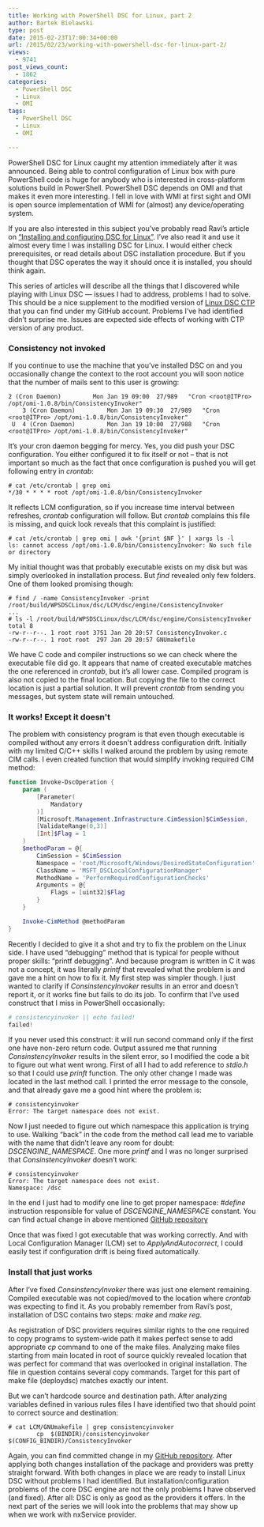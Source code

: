 ```yaml
---
title: Working with PowerShell DSC for Linux, part 2
author: Bartek Bielawski
type: post
date: 2015-02-23T17:00:34+00:00
url: /2015/02/23/working-with-powershell-dsc-for-linux-part-2/
views:
  - 9741
post_views_count:
  - 1862
categories:
  - PowerShell DSC
  - Linux
  - OMI
tags:
  - PowerShell DSC
  - Linux
  - OMI

---
```

PowerShell DSC for Linux caught my attention immediately after it was announced. Being able to control configuration of Linux box with pure PowerShell code is huge for anybody who is interested in cross-platform solutions build in PowerShell. PowerShell DSC depends on OMI and that makes it even more interesting. I fell in love with WMI at first sight and OMI is open source implementation of WMI for (almost) any device/operating system.

If you are also interested in this subject you&#8217;ve probably read Ravi&#8217;s article on <a href="http://104.131.21.239/2014/05/21/installing-and-configuring-dsc-for-linux/" target="_blank">&#8220;Installing and configuring DSC for Linux&#8221;</a>. I&#8217;ve also read it and use it almost every time I was installing DSC for Linux. I would either check prerequisites, or read details about DSC installation procedure. But if you thought that DSC operates the way it should once it is installed, you should think again.

This series of articles will describe all the things that I discovered while playing with Linux DSC &#8212; issues I had to address, problems I had to solve. This should be a nice supplement to the modified version of <a href="https://github.com/bielawb/WPSDSCLinux" target="_blank">Linux DSC CTP</a> that you can find under my GitHub account. Problems I&#8217;ve had identified didn&#8217;t surprise me. Issues are expected side effects of working with CTP version of any product.

### Consistency not invoked

If you continue to use the machine that you&#8217;ve installed DSC on and you occasionally change the context to the root account you will soon notice that the number of mails sent to this user is growing:

```shell
2 (Cron Daemon)         Mon Jan 19 09:00  27/989   "Cron <root@ITPro> /opt/omi-1.0.8/bin/ConsistencyInvoker"
    3 (Cron Daemon)         Mon Jan 19 09:30  27/989   "Cron <root@ITPro> /opt/omi-1.0.8/bin/ConsistencyInvoker"
 U  4 (Cron Daemon)         Mon Jan 19 10:00  27/988   "Cron <root@ITPro> /opt/omi-1.0.8/bin/ConsistencyInvoker"
```


It&#8217;s your cron daemon begging for mercy. Yes, you did push your DSC configuration. You either configured it to fix itself or not &#8211; that is not important so much as the fact that once configuration is pushed you will get following entry in _crontab_:

```shell
# cat /etc/crontab | grep omi
*/30 * * * * root /opt/omi-1.0.8/bin/ConsistencyInvoker
```


It reflects LCM configuration, so if you increase time interval between refreshes, _crontab_ configuration will follow. But _crontab_ complains this file is missing, and quick look reveals that this complaint is justified:

```shell
# cat /etc/crontab | grep omi | awk '{print $NF }' | xargs ls -l
ls: cannot access /opt/omi-1.0.8/bin/ConsistencyInvoker: No such file or directory
```


My initial thought was that probably executable exists on my disk but was simply overlooked in installation process. But _find_ revealed only few folders. One of them looked promising though:

```shell
# find / -name ConsistencyInvoker -print
/root/build/WPSDSCLinux/dsc/LCM/dsc/engine/ConsistencyInvoker
...
# ls -l /root/build/WPSDSCLinux/dsc/LCM/dsc/engine/ConsistencyInvoker
total 8
-rw-r--r--. 1 root root 3751 Jan 20 20:57 ConsistencyInvoker.c
-rw-r--r--. 1 root root  297 Jan 20 20:57 GNUmakefile
```


We have C code and compiler instructions so we can check where the executable file did go. It appears that name of created executable matches the one referenced in _crontab_, but it&#8217;s all lower case. Compiled program is also not copied to the final location. But copying the file to the correct location is just a partial solution. It will prevent _crontab_ from sending you messages, but system state will remain untouched.

### It works! Except it doesn't

The problem with consistency program is that even though executable is compiled without any errors it doesn't address configuration drift. Initially with my limited C/C++ skills I walked around the problem by using remote CIM calls. I even created function that would simplify invoking required CIM method:

```powershell
function Invoke-DscOperation {
	param (
        [Parameter(
            Mandatory
        )]
        [Microsoft.Management.Infrastructure.CimSession]$CimSession,
        [ValidateRange(0,3)]
        [Int]$Flag = 1
    )
    $methodParam = @{
        CimSession = $CimSession
        Namespace = 'root/Microsoft/Windows/DesiredStateConfiguration'
        ClassName = 'MSFT_DSCLocalConfigurationManager'
        MethodName = 'PerformRequiredConfigurationChecks'
        Arguments = @{
            Flags = [uint32]$Flag
        }
    }

	Invoke-CimMethod @methodParam
}
```

Recently I decided to give it a shot and try to fix the problem on the Linux side. I have used &#8220;debugging&#8221; method that is typical for people without proper skills: &#8220;printf debugging&#8221;. And because program is written in C it was not a concept, it was literally _printf_ that revealed what the problem is and gave me a hint on how to fix it. My first step was simpler though. I just wanted to clarify if _ConsinstencyInvoker_ results in an error and doesn&#8217;t report it, or it works fine but fails to do its job. To confirm that I&#8217;ve used construct that I miss in PowerShell occasionally:

```powershell
# consistencyinvoker || echo failed!
failed!
```


If you never used this construct: it will run second command only if the first one have non-zero return code. Output assured me that running _ConsinstencyInvoker_ results in the silent error, so I modified the code a bit to figure out what went wrong. First of all I had to add reference to _stdio.h_ so that I could use _prinft_ function. The only other change I made was located in the last method call. I printed the error message to the console, and that already gave me a good hint where the problem is:

```shell
# consistencyinvoker
Error: The target namespace does not exist.
```


Now I just needed to figure out which namespace this application is trying to use. Walking &#8220;back&#8221; in the code from the method call lead me to variable with the name that didn&#8217;t leave any room for doubt: _DSCENGINE_NAMESPACE_. One more _printf_ and I was no longer surprised that _ConsinstencyInvoker_ doesn&#8217;t work:

```shell
# consistencyinvoker
Error: The target namespace does not exist.
Namespace: /dsc
```


In the end I just had to modify one line to get proper namespace: _#define_ instruction responsible for value of _DSCENGINE_NAMESPACE_ constant. You can find actual change in above mentioned <a href="https://github.com/bielawb/WPSDSCLinux/commit/3e94c0149cc4f3e1bde7b84b14d9eb3c385e69a4" target="_blank">GitHub repository</a>

Once that was fixed I got executable that was working correctly. And with Local Configuration Manager (LCM) set to _ApplyAndAutocorrect_, I could easily test if configuration drift is being fixed automatically.

### Install that just works

After I&#8217;ve fixed _ConsinstencyInvoker_ there was just one element remaining. Compiled executable was not copied/moved to the location where _crontab_ was expecting to find it. As you probably remember from Ravi&#8217;s post, installation of DSC contains two steps: _make_ and _make reg_.

As registration of DSC providers requires similar rights to the one required to copy programs to system-wide path it makes perfect sense to add appropriate _cp_ command to one of the make files. Analyzing make files starting from main located in root of source quickly revealed location that was perfect for command that was overlooked in original installation. The file in question contains several copy commands. Target for this part of make file (deploydsc) matches exactly our intent.

But we can&#8217;t hardcode source and destination path. After analyzing variables defined in various rules files I have identified two that should point to correct source and destination:

```shell
# cat LCM/GNUmakefile | grep consistencyinvoker
        cp  $(BINDIR)/consistencyinvoker $(CONFIG_BINDIR)/ConsistencyInvoker
```


Again, you can find committed change in my <a href="https://github.com/bielawb/WPSDSCLinux/commit/f382a959604d0831366e0c0d707a6df23f1414fe" target="_blank">GitHub repository</a>. After applying both changes installation of the package and providers was pretty straight forward. With both changes in place we are ready to install Linux DSC without problems I had identified. But installation/configuration problems of the core DSC engine are not the only problems I have observed (and fixed). After all: DSC is only as good as the providers it offers. In the next part of the series we will look into the problems that may show up when we work with nxService provider.